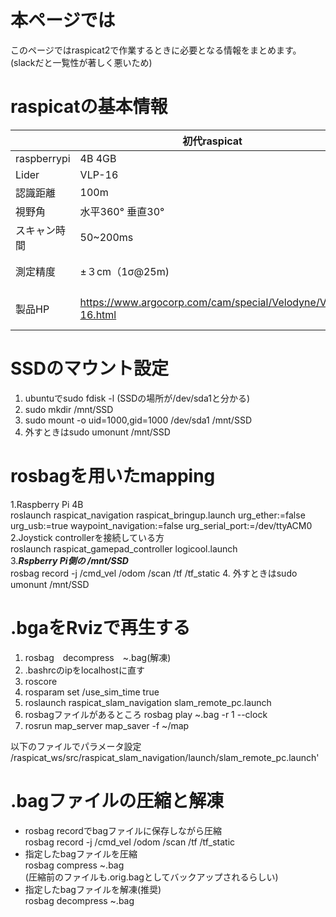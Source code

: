 # 本ページでは
このページではraspicat2で作業するときに必要となる情報をまとめます。(slackだと一覧性が著しく悪いため)

# raspicatの基本情報

|  |初代raspicat|2代目raspicat|
|---| ------------- | ------------- |
|raspberrypi|4B 4GB|4B 4GB |
|Lider|VLP-16|UTM-30LX|
|認識距離|100m|30m|
|視野角|水平360° 垂直30°|270°|
|スキャン時間|50~200ms|25ms|
|測定精度|±３cm（1σ@25m)|0.1～10m：±30mm 10～30m：±50mm|
|製品HP|https://www.argocorp.com/cam/special/Velodyne/VLP-16.html|https://www.hokuyo-aut.co.jp/search/single.php?serial=21|

# SSDのマウント設定
1. ubuntuでsudo fdisk -l (SSDの場所が/dev/sda1と分かる)
2. sudo mkdir /mnt/SSD
3. sudo mount -o uid=1000,gid=1000 /dev/sda1 /mnt/SSD
4. 外すときはsudo umonunt /mnt/SSD

# rosbagを用いたmapping
1.Raspberry Pi 4B    
roslaunch raspicat_navigation raspicat_bringup.launch urg_ether:=false urg_usb:=true waypoint_navigation:=false urg_serial_port:=/dev/ttyACM0   
2.Joystick controllerを接続している方   
roslaunch raspicat_gamepad_controller logicool.launch   
3.***Rspberry Pi側の /mnt/SSD***   
rosbag record -j /cmd_vel /odom /scan /tf /tf_static
4. 外すときはsudo umonunt /mnt/SSD

# .bgaをRvizで再生する
1.  rosbag　decompress　~.bag(解凍)
2.  .bashrcのipをlocalhostに直す
3.  roscore
4.  rosparam set /use_sim_time true
5.  roslaunch raspicat_slam_navigation slam_remote_pc.launch
6.  rosbagファイルがあるところ
rosbag play ~.bag -r 1 --clock   
7. rosrun map_server map_saver -f ~/map

以下のファイルでパラメータ設定   
/raspicat_ws/src/raspicat_slam_navigation/launch/slam_remote_pc.launch'

# .bagファイルの圧縮と解凍
* rosbag recordでbagファイルに保存しながら圧縮   
rosbag record -j /cmd_vel /odom /scan /tf /tf_static   
* 指定したbagファイルを圧縮   
rosbag compress ~.bag   
(圧縮前のファイルも.orig.bagとしてバックアップされるらしい)   
* 指定したbagファイルを解凍(推奨)   
rosbag decompress ~.bag   







